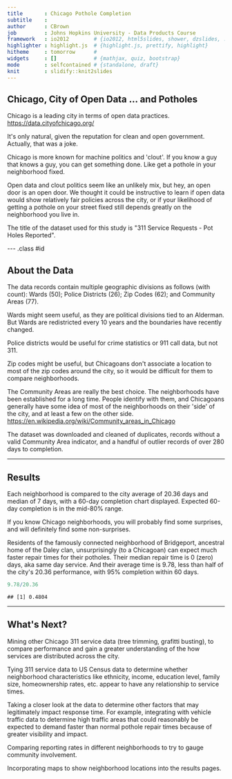 ```yaml
---
title       : Chicago Pothole Completion
subtitle    : 
author      : CBrown
job         : Johns Hopkins University - Data Products Course
framework   : io2012        # {io2012, html5slides, shower, dzslides, ...}
highlighter : highlight.js  # {highlight.js, prettify, highlight}
hitheme     : tomorrow      # 
widgets     : []            # {mathjax, quiz, bootstrap}
mode        : selfcontained # {standalone, draft}
knit        : slidify::knit2slides
---
```




## Chicago, City of Open Data ... and Potholes

Chicago is a leading city in terms of open data practices.
https://data.cityofchicago.org/

It's only natural, given the reputation for clean and open government. Actually, that was a joke.

Chicago is more known for machine politics and 'clout'. If you know a guy that knows a guy, you can get something done. Like get a pothole in your neighborhood fixed.

Open data and clout politics seem like an unlikely mix, but hey, an open door is an open door. We thought it could be instructive to learn if open data would show relatively fair policies across the city, or if your likelihood of getting a pothole on your street fixed still depends greatly on the neighborhood you live in.

The title of the dataset used for this study is "311 Service Requests - Pot Holes Reported".



--- .class #id 



## About the Data


The data records contain multiple geographic divisions as follows (with count): Wards (50); Police Districts (26); Zip Codes (62); and Community Areas (77).

Wards might seem useful, as they are political divisions tied to an Alderman. But Wards are redistricted every 10 years and the boundaries have recently changed.

Police districts would be useful for crime statistics or 911 call data, but not 311.

Zip codes might be useful, but Chicagoans don't associate a location to most of the zip codes around the city, so it would be difficult for them to compare neighborhoods.

The Community Areas are really the best choice. The neighborhoods have been established for a long time. People identify with them, and Chicagoans generally have some idea of most of the neighborhoods on their 'side' of the city, and at least a few on the other side.
https://en.wikipedia.org/wiki/Community_areas_in_Chicago

The dataset was downloaded and cleaned of duplicates, records without a valid Community Area indicator, and a handful of outlier records of over 280 days to completion.


---

## Results

Each neighborhood is compared to the city average of 20.36 days and median of 7 days, with a 60-day completion chart displayed. Expected 60-day completion is in the mid-80% range.

If you know Chicago neighborhoods, you will probably find some surprises, and will definitely find some non-surprises.

Residents of the famously connected neighborhood of Bridgeport, ancestral home of the Daley clan, unsurprisingly (to a Chicagoan) can expect much faster repair times for their potholes. Their median repair time is 0 (zero) days, aka same day service. And their average time is 9.78, less than half of the city's 20.36 performance, with 95% completion within 60 days.

```r
9.78/20.36
```

```
## [1] 0.4804
```



---

## What's Next?


Mining other Chicago 311 service data (tree trimming, grafitti busting), to compare performance and gain a greater understanding of the how services are distributed across the city.

Tying 311 service data to US Census data to determine whether neighborhood characteristics like ethnicity, income, education level, family size, homeownership rates, etc. appear to have any relationship to service times.

Taking a closer look at the data to determine other factors that may legitimately impact response time. For example, integrating with vehicle traffic data to determine high traffic areas that could reasonably be expected to demand faster than normal pothole repair times because of greater visibility and impact.

Comparing reporting rates in different neighborhoods to try to gauge community involvement.

Incorporating maps to show neighborhood locations into the results pages.




